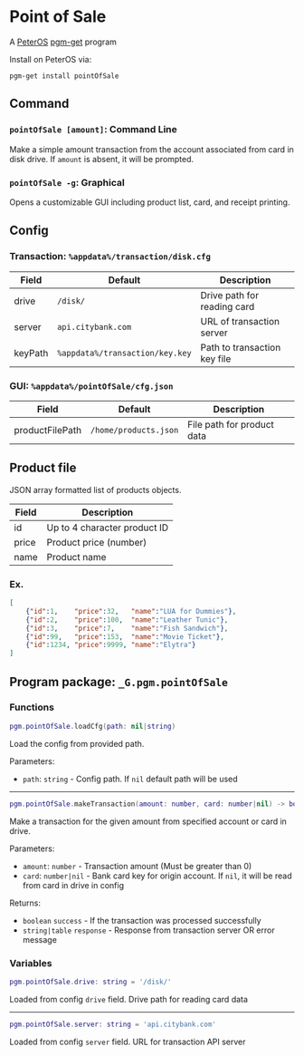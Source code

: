 # Point of Sale

A [PeterOS](https://github.com/Platratio34/peterOS) [pgm-get](https://github.com/peterOS-pgm-get/pgm-get) program

Install on PeterOS via:
```console
pgm-get install pointOfSale
```

## Command

### `pointOfSale [amount]`: Command Line

Make a simple amount transaction from the account associated from card in disk drive. If `amount` is absent, it will be prompted.

### `pointOfSale -g`: Graphical

Opens a customizable GUI including product list, card, and receipt printing.


## Config

### Transaction: `%appdata%/transaction/disk.cfg`

| Field            | Default                         | Description                 |
| ---------------- | ------------------------------- | --------------------------- |
|  drive           | `/disk/`                        | Drive path for reading card |
|  server          | `api.citybank.com`              | URL of transaction server   |
|  keyPath         | `%appdata%/transaction/key.key` | Path to transaction key file |

### GUI: `%appdata%/pointOfSale/cfg.json`

| Field           | Default               | Description                |
| --------------- | --------------------- | -------------------------- |
| productFilePath | `/home/products.json` | File path for product data |

## Product file

JSON array formatted list of products objects.

| Field | Description                  |
| ----- | ---------------------------- |
| id    | Up to 4 character product ID |
| price | Product price (number)       |
| name  | Product name                 |

### Ex.

``` json
[
    {"id":1,    "price":32,   "name":"LUA for Dummies"},
    {"id":2,    "price":100,  "name":"Leather Tunic"},
    {"id":3,    "price":7,    "name":"Fish Sandwich"},
    {"id":99,   "price":153,  "name":"Movie Ticket"},
    {"id":1234, "price":9999, "name":"Elytra"}
]
```

## Program package: `_G.pgm.pointOfSale`

### Functions

```lua
pgm.pointOfSale.loadCfg(path: nil|string)
```

Load the config from provided path.

Parameters:
- `path`: `string` - Config path. If `nil` default path will be used

---

```lua
pgm.pointOfSale.makeTransaction(amount: number, card: number|nil) -> boolean, string|table
```

Make a transaction for the given amount from specified account or card in drive.

Parameters:
- `amount`: `number` - Transaction amount (Must be greater than 0)
- `card`: `number|nil` - Bank card key for origin account. If `nil`, it will be read from card in drive in config

Returns:
- `boolean` `success` - If the transaction was processed successfully
- `string|table` `response` - Response from transaction server OR error message

### Variables

```lua
pgm.pointOfSale.drive: string = '/disk/'
```

Loaded from config `drive` field.
Drive path for reading card data

---

```lua
pgm.pointOfSale.server: string = 'api.citybank.com'
```

Loaded from config `server` field.
URL for transaction API server

